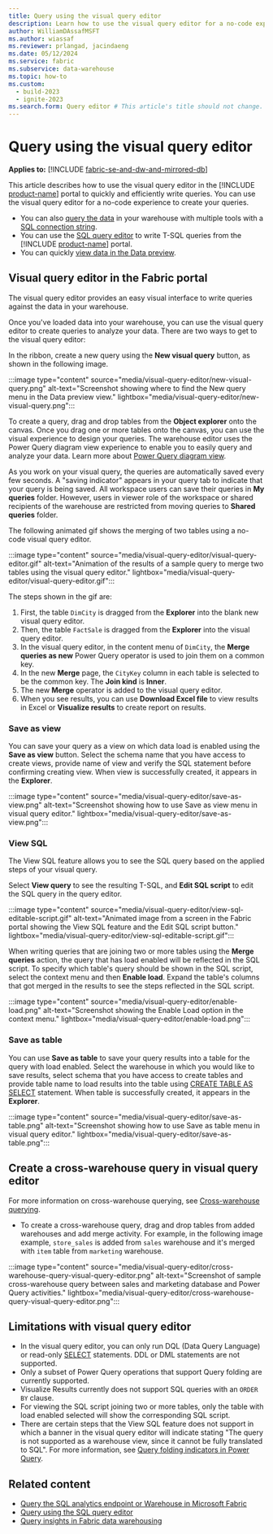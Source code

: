 ```yaml
---
title: Query using the visual query editor
description: Learn how to use the visual query editor for a no-code experience to create your queries.
author: WilliamDAssafMSFT
ms.author: wiassaf
ms.reviewer: prlangad, jacindaeng
ms.date: 05/12/2024
ms.service: fabric
ms.subservice: data-warehouse
ms.topic: how-to
ms.custom:
  - build-2023
  - ignite-2023
ms.search.form: Query editor # This article's title should not change. If so, contact engineering.
---
```

# Query using the visual query editor

**Applies to:** [!INCLUDE [fabric-se-and-dw-and-mirrored-db](includes/applies-to-version/fabric-se-and-dw-and-mirrored-db.md)]

This article describes how to use the visual query editor in the [!INCLUDE [product-name](../includes/product-name.md)] portal to quickly and efficiently write queries. You can use the visual query editor for a no-code experience to create your queries.

- You can also [query the data](query-warehouse.md) in your warehouse with multiple tools with a [SQL connection string](connectivity.md).
- You can use the [SQL query editor](sql-query-editor.md) to write T-SQL queries from the [!INCLUDE [product-name](../includes/product-name.md)] portal.
- You can quickly [view data in the Data preview](data-preview.md).

## Visual query editor in the Fabric portal

The visual query editor provides an easy visual interface to write queries against the data in your warehouse.

Once you've loaded data into your warehouse, you can use the visual query editor to create queries to analyze your data. There are two ways to get to the visual query editor:

In the ribbon, create a new query using the **New visual query** button, as shown in the following image.

:::image type="content" source="media/visual-query-editor/new-visual-query.png" alt-text="Screenshot showing where to find the New query menu in the Data preview view." lightbox="media/visual-query-editor/new-visual-query.png":::

To create a query, drag and drop tables from the **Object explorer** onto the canvas. Once you drag one or more tables onto the canvas, you can use the visual experience to design your queries. The warehouse editor uses the Power Query diagram view experience to enable you to easily query and analyze your data. Learn more about [Power Query diagram view](/power-query/diagram-view).

As you work on your visual query, the queries are automatically saved every few seconds. A "saving indicator" appears in your query tab to indicate that your query is being saved. All workspace users can save their queries in **My queries** folder. However, users in viewer role of the workspace or shared recipients of the warehouse are restricted from moving queries to **Shared queries** folder.

The following animated gif shows the merging of two tables using a no-code visual query editor.

:::image type="content" source="media/visual-query-editor/visual-query-editor.gif" alt-text="Animation of the results of a sample query to merge two tables using the visual query editor." lightbox="media/visual-query-editor/visual-query-editor.gif":::

The steps shown in the gif are:

1. First, the table `DimCity` is dragged from the **Explorer** into the blank new visual query editor.
1. Then, the table `FactSale` is dragged from the **Explorer** into the visual query editor. 
1. In the visual query editor, in the content menu of `DimCity`, the **Merge queries as new** Power Query operator is used to join them on a common key.
1. In the new **Merge** page, the `CityKey` column in each table is selected to be the common key. The **Join kind** is **Inner**.
1. The new **Merge** operator is added to the visual query editor.
1. When you see results, you can use **Download Excel file** to view results in Excel or **Visualize results** to create report on results.

### Save as view

You can save your query as a view on which data load is enabled using the **Save as view** button. Select the schema name that you have access to create views, provide name of view and verify the SQL statement before confirming creating view. When view is successfully created, it appears in the **Explorer**.

:::image type="content" source="media/visual-query-editor/save-as-view.png" alt-text="Screenshot showing how to use Save as view menu in visual query editor." lightbox="media/visual-query-editor/save-as-view.png":::

### View SQL

The View SQL feature allows you to see the SQL query based on the applied steps of your visual query.

Select **View query** to see the resulting T-SQL, and **Edit SQL script** to edit the SQL query in the query editor.

:::image type="content" source="media/visual-query-editor/view-sql-editable-script.gif" alt-text="Animated image from a screen in the Fabric portal showing the View SQL feature and the Edit SQL script button." lightbox="media/visual-query-editor/view-sql-editable-script.gif":::

When writing queries that are joining two or more tables using the **Merge queries** action, the query that has load enabled will be reflected in the SQL script. To specify which table's query should be shown in the SQL script, select the context menu and then **Enable load**. Expand the table's columns that got merged in the results to see the steps reflected in the SQL script.

:::image type="content" source="media/visual-query-editor/enable-load.png" alt-text="Screenshot showing the Enable Load option in the context menu." lightbox="media/visual-query-editor/enable-load.png":::

### Save as table

You can use **Save as table** to save your query results into a table for the query with load enabled. Select the warehouse in which you would like to save results, select schema that you have access to create tables and provide table name to load results into the table using [CREATE TABLE AS SELECT](/sql/t-sql/statements/create-table-as-select-azure-sql-data-warehouse?view=fabric&preserve-view=true) statement. When table is successfully created, it appears in the **Explorer**.

:::image type="content" source="media/visual-query-editor/save-as-table.png" alt-text="Screenshot showing how to use Save as table menu in visual query editor." lightbox="media/visual-query-editor/save-as-table.png":::

## Create a cross-warehouse query in visual query editor

For more information on cross-warehouse querying, see [Cross-warehouse querying](query-warehouse.md#write-a-cross-database-query).

- To create a cross-warehouse query, drag and drop tables from added warehouses and add merge activity. For example, in the following image example, `store_sales` is added from `sales` warehouse and it's merged with `item` table from `marketing` warehouse.

:::image type="content" source="media/visual-query-editor/cross-warehouse-query-visual-query-editor.png" alt-text="Screenshot of sample cross-warehouse query between sales and marketing database and Power Query activities." lightbox="media/visual-query-editor/cross-warehouse-query-visual-query-editor.png":::

## Limitations with visual query editor

- In the visual query editor, you can only run DQL (Data Query Language) or read-only [SELECT](/sql/t-sql/queries/select-transact-sql?view=fabric&preserve-view=true) statements. DDL or DML statements are not supported.
- Only a subset of Power Query operations that support Query folding are currently supported.
- Visualize Results currently does not support SQL queries with an `ORDER BY` clause.
- For viewing the SQL script joining two or more tables, only the table with load enabled selected will show the corresponding SQL script.
- There are certain steps that the View SQL feature does not support in which a banner in the visual query editor will indicate stating "The query is not supported as a warehouse view, since it cannot be fully translated to SQL". For more information, see [Query folding indicators in Power Query](power-query/step-folding-indicators).


## Related content

- [Query the SQL analytics endpoint or Warehouse in Microsoft Fabric](query-warehouse.md)
- [Query using the SQL query editor](sql-query-editor.md)
- [Query insights in Fabric data warehousing](query-insights.md)
